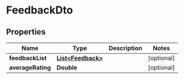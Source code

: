 

# FeedbackDto


## Properties

| Name | Type | Description | Notes |
|------------ | ------------- | ------------- | -------------|
|**feedbackList** | [**List&lt;Feedback&gt;**](Feedback.md) |  |  [optional] |
|**averageRating** | **Double** |  |  [optional] |



